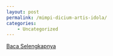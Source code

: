 ```yaml
---
layout: post
permalink: /mimpi-dicium-artis-idola/
categories:
    - Uncategorized
---
```


[Baca Selengkapnya](/08)